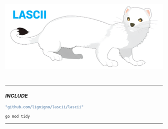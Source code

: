 
<div align="center">
  <img src="~for_readme/header.png" alt="Beautiful header image">
</div>

<br>
<br>

---
### ***INCLUDE***

``` go
"github.com/lignigno/lascii/lascii"
```

``` bash
go mod tidy
```

---